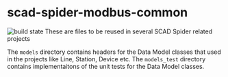 # scad-spider-modbus-common
![build state](https://github.com/alex-korobko/scad-spider-modbus-common/actions/workflows/main.yml/badge.svg)
These are files to be reused in several SCAD Spider related projects

The `models` directory contains headers for the Data Model classes that used in the projects like Line, Station, Device etc. The `models_test` directory contains implementaitons of the unit tests for the Data Model classes.